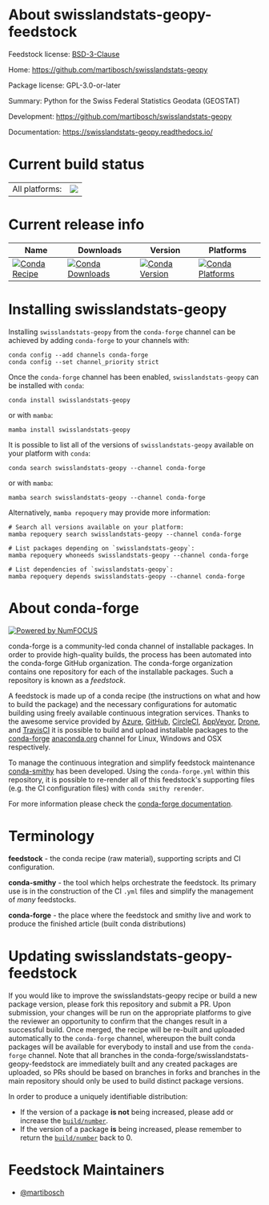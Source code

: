 About swisslandstats-geopy-feedstock
====================================

Feedstock license: [BSD-3-Clause](https://github.com/conda-forge/swisslandstats-geopy-feedstock/blob/main/LICENSE.txt)

Home: https://github.com/martibosch/swisslandstats-geopy

Package license: GPL-3.0-or-later

Summary: Python for the Swiss Federal Statistics Geodata (GEOSTAT)

Development: https://github.com/martibosch/swisslandstats-geopy

Documentation: https://swisslandstats-geopy.readthedocs.io/

Current build status
====================


<table><tr><td>All platforms:</td>
    <td>
      <a href="https://dev.azure.com/conda-forge/feedstock-builds/_build/latest?definitionId=10619&branchName=main">
        <img src="https://dev.azure.com/conda-forge/feedstock-builds/_apis/build/status/swisslandstats-geopy-feedstock?branchName=main">
      </a>
    </td>
  </tr>
</table>

Current release info
====================

| Name | Downloads | Version | Platforms |
| --- | --- | --- | --- |
| [![Conda Recipe](https://img.shields.io/badge/recipe-swisslandstats--geopy-green.svg)](https://anaconda.org/conda-forge/swisslandstats-geopy) | [![Conda Downloads](https://img.shields.io/conda/dn/conda-forge/swisslandstats-geopy.svg)](https://anaconda.org/conda-forge/swisslandstats-geopy) | [![Conda Version](https://img.shields.io/conda/vn/conda-forge/swisslandstats-geopy.svg)](https://anaconda.org/conda-forge/swisslandstats-geopy) | [![Conda Platforms](https://img.shields.io/conda/pn/conda-forge/swisslandstats-geopy.svg)](https://anaconda.org/conda-forge/swisslandstats-geopy) |

Installing swisslandstats-geopy
===============================

Installing `swisslandstats-geopy` from the `conda-forge` channel can be achieved by adding `conda-forge` to your channels with:

```
conda config --add channels conda-forge
conda config --set channel_priority strict
```

Once the `conda-forge` channel has been enabled, `swisslandstats-geopy` can be installed with `conda`:

```
conda install swisslandstats-geopy
```

or with `mamba`:

```
mamba install swisslandstats-geopy
```

It is possible to list all of the versions of `swisslandstats-geopy` available on your platform with `conda`:

```
conda search swisslandstats-geopy --channel conda-forge
```

or with `mamba`:

```
mamba search swisslandstats-geopy --channel conda-forge
```

Alternatively, `mamba repoquery` may provide more information:

```
# Search all versions available on your platform:
mamba repoquery search swisslandstats-geopy --channel conda-forge

# List packages depending on `swisslandstats-geopy`:
mamba repoquery whoneeds swisslandstats-geopy --channel conda-forge

# List dependencies of `swisslandstats-geopy`:
mamba repoquery depends swisslandstats-geopy --channel conda-forge
```


About conda-forge
=================

[![Powered by
NumFOCUS](https://img.shields.io/badge/powered%20by-NumFOCUS-orange.svg?style=flat&colorA=E1523D&colorB=007D8A)](https://numfocus.org)

conda-forge is a community-led conda channel of installable packages.
In order to provide high-quality builds, the process has been automated into the
conda-forge GitHub organization. The conda-forge organization contains one repository
for each of the installable packages. Such a repository is known as a *feedstock*.

A feedstock is made up of a conda recipe (the instructions on what and how to build
the package) and the necessary configurations for automatic building using freely
available continuous integration services. Thanks to the awesome service provided by
[Azure](https://azure.microsoft.com/en-us/services/devops/), [GitHub](https://github.com/),
[CircleCI](https://circleci.com/), [AppVeyor](https://www.appveyor.com/),
[Drone](https://cloud.drone.io/welcome), and [TravisCI](https://travis-ci.com/)
it is possible to build and upload installable packages to the
[conda-forge](https://anaconda.org/conda-forge) [anaconda.org](https://anaconda.org/)
channel for Linux, Windows and OSX respectively.

To manage the continuous integration and simplify feedstock maintenance
[conda-smithy](https://github.com/conda-forge/conda-smithy) has been developed.
Using the ``conda-forge.yml`` within this repository, it is possible to re-render all of
this feedstock's supporting files (e.g. the CI configuration files) with ``conda smithy rerender``.

For more information please check the [conda-forge documentation](https://conda-forge.org/docs/).

Terminology
===========

**feedstock** - the conda recipe (raw material), supporting scripts and CI configuration.

**conda-smithy** - the tool which helps orchestrate the feedstock.
                   Its primary use is in the construction of the CI ``.yml`` files
                   and simplify the management of *many* feedstocks.

**conda-forge** - the place where the feedstock and smithy live and work to
                  produce the finished article (built conda distributions)


Updating swisslandstats-geopy-feedstock
=======================================

If you would like to improve the swisslandstats-geopy recipe or build a new
package version, please fork this repository and submit a PR. Upon submission,
your changes will be run on the appropriate platforms to give the reviewer an
opportunity to confirm that the changes result in a successful build. Once
merged, the recipe will be re-built and uploaded automatically to the
`conda-forge` channel, whereupon the built conda packages will be available for
everybody to install and use from the `conda-forge` channel.
Note that all branches in the conda-forge/swisslandstats-geopy-feedstock are
immediately built and any created packages are uploaded, so PRs should be based
on branches in forks and branches in the main repository should only be used to
build distinct package versions.

In order to produce a uniquely identifiable distribution:
 * If the version of a package **is not** being increased, please add or increase
   the [``build/number``](https://docs.conda.io/projects/conda-build/en/latest/resources/define-metadata.html#build-number-and-string).
 * If the version of a package **is** being increased, please remember to return
   the [``build/number``](https://docs.conda.io/projects/conda-build/en/latest/resources/define-metadata.html#build-number-and-string)
   back to 0.

Feedstock Maintainers
=====================

* [@martibosch](https://github.com/martibosch/)

